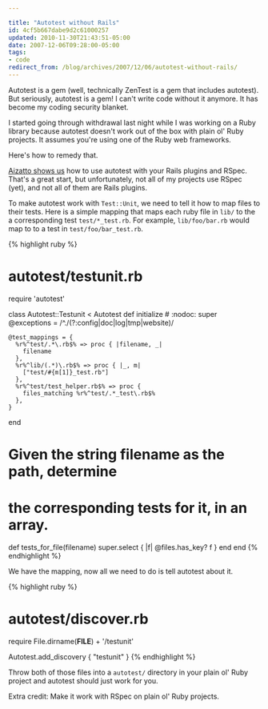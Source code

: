 ```yaml
---

title: "Autotest without Rails"
id: 4cf5b667dabe9d2c61000257
updated: 2010-11-30T21:43:51-05:00
date: 2007-12-06T09:28:00-05:00
tags:
- code
redirect_from: /blog/archives/2007/12/06/autotest-without-rails/
---
```


Autotest is a gem (well, technically ZenTest is a gem that includes autotest). But seriously, autotest is a gem! I can't write code without it anymore. It has become my coding security blanket.

I started going through withdrawal last night while I was working on a Ruby library because autotest doesn't work out of the box with plain ol' Ruby projects. It assumes you're using one of the Ruby web frameworks.

Here's how to remedy that.

[Aizatto shows us](http://rails.aizatto.com/2007/11/19/autotest-ing-your-rails-plugin/) how to use autotest with your Rails plugins and RSpec. That's a great start, but unfortunately, not all of my projects use RSpec (yet), and not all of them are Rails plugins.

To make autotest work with `Test::Unit`, we need to tell it how to map files to their tests. Here is a simple mapping that maps each ruby file in `lib/` to the a corresponding test `test/*_test.rb`. For example, `lib/foo/bar.rb` would map to to a test in `test/foo/bar_test.rb`.

{% highlight ruby %}
# autotest/testunit.rb
require 'autotest'

class Autotest::Testunit < Autotest
  def initialize # :nodoc:
    super
    @exceptions = /^\.\/(?:config|doc|log|tmp|website)/

    @test_mappings = {
      %r%^test/.*\.rb$% => proc { |filename, _|
        filename
      },
      %r%^lib/(.*)\.rb$% => proc { |_, m|
        ["test/#{m[1]}_test.rb"]
      },
      %r%^test/test_helper.rb$% => proc {
        files_matching %r%^test/.*_test\.rb$%
      },
    }
  end

  # Given the string filename as the path, determine
  # the corresponding tests for it, in an array.
  def tests_for_file(filename)
    super.select { |f| @files.has_key? f }
  end
end
{% endhighlight %}

We have the mapping, now all we need to do is tell autotest about it.

{% highlight ruby %}
# autotest/discover.rb
require File.dirname(__FILE__) + '/testunit'

Autotest.add_discovery { "testunit" }
{% endhighlight %}

Throw both of those files into a `autotest/` directory in your plain ol' Ruby project and autotest should just work for you.

Extra credit: Make it work with RSpec on plain ol' Ruby projects.
